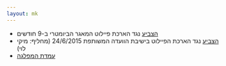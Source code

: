 ```yaml
---
layout: mk
---
```

* <i class="fa fa-bank"></i> [הצביע](http://www.knesset.gov.il/vote/heb/Vote_Res_Map.asp?vote_id_t=22096) נגד הארכת פיילוט המאגר הביומטרי ב-9 חודשים
* <i class="fa fa-bank"></i> [הצביע](https://no2bio.org/drop-the-pilot/#httpsarchiveisduysvselection-31990-321138) נגד הארכת הפיילוט בישיבת הוועדה המשותפת 24/6/2015 (מחליף: מיקי לוי)
* <i class="fa fa-newspaper-o"></i> [עמדת המפלגה](https://archive.today/gjQpX#selection-2763.2-2763.176)
